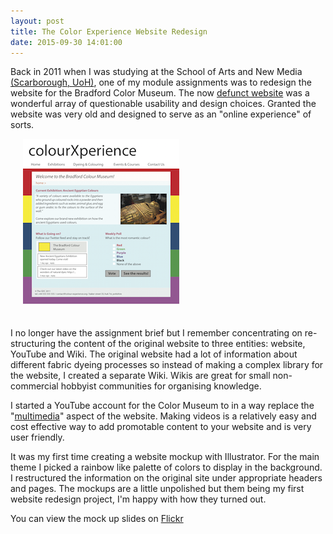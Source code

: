 ```yaml
---
layout: post
title: The Color Experience Website Redesign
date: 2015-09-30 14:01:00
---
```


Back in 2011 when I was studying at the School of Arts and New Media [(Scarborough, UoH)][SANM], one of my module assignments was to redesign the website for the Bradford Color Museum. The now [defunct website][ColorMuseum] was a wonderful array of questionable usability and design choices. Granted the website was very old and designed to serve as an "online experience" of sorts. 

<a href="/images/blog_colourmuseum.png"><img class="float-right" style="margin: 0 0 20px 20px;" src="/images/portf_Colour.png"></a>

I no longer have the assignment brief but I remember concentrating on re-structuring the content of the original website to three entities: website, YouTube and Wiki. The original website had a lot of information about different fabric dyeing processes so instead of making a complex library for the website, I created a separate Wiki. Wikis are great for small non-commercial hobbyist communities for organising knowledge.

I started a YouTube account for the Color Museum to in a way replace the "[multimedia][CMMultimedia]" aspect of the website. Making videos is a relatively easy and cost effective way to add promotable content to your website and is very user friendly.

It was my first time creating a website mockup with Illustrator. For the main theme I picked a rainbow like palette of colors to display in the background. I restructured the information on the original site under appropriate headers and pages. The mockups are a little unpolished but them being my first website redesign project, I'm happy with how they turned out.

You can view the mock up slides on [Flickr][FlickrColorMuseum]

[SANM]: http://www2.hull.ac.uk/scarborough/default.aspx
[ColorMuseum]: https://web.archive.org/web/20110103071725/http://www.colour-experience.org/
[CMMultimedia]: https://web.archive.org/web/20060303081043/http://www.colour-experience.org/matching/boogie_nights/boogie_nights.htm
[FlickrColorMuseum]: https://www.flickr.com/photos/132215819@N02/albums/72157658867334389